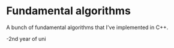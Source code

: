 # Fundamental algorithms

A bunch of fundamental algorithms that I've implemented in C++.

-2nd year of uni
